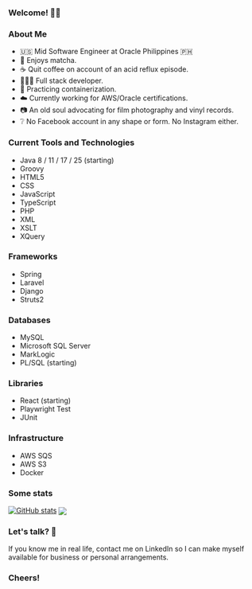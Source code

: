 ### Welcome! 👋🏻

<!--
**california96/california96** is a ✨ _special_ ✨ repository because its `README.md` (this file) appears on your GitHub profile.

Here are some ideas to get you started:

- 🔭 I’m currently working on ...
- 🌱 I’m currently learning ...
- 👯 I’m looking to collaborate on ...
- 🤔 I’m looking for help with ...
- 💬 Ask me about ...
- 📫 How to reach me: ...
- 😄 Pronouns: ...
- ⚡ Fun fact: ...
-->

### About Me

- 🇺🇸 Mid Software Engineer at Oracle Philippines 🇵🇭
- 🍵 Enjoys matcha.
- ☕️ Quit coffee on account of an acid reflux episode.
- 🧑🏻‍💻 Full stack developer.
- 🚢 Practicing containerization.
- ☁️ Currently working for AWS/Oracle certifications.
- 📷 An old soul advocating for film photography and vinyl records.
- ❔ No Facebook account in any shape or form. No Instagram either.

### Current Tools and Technologies
- Java 8 / 11 / 17 / 25 (starting)
- Groovy
- HTML5
- CSS
- JavaScript
- TypeScript
- PHP
- XML
- XSLT
- XQuery

### Frameworks
- Spring
- Laravel
- Django
- Struts2

### Databases
- MySQL
- Microsoft SQL Server
- MarkLogic
- PL/SQL (starting)

### Libraries
- React (starting)
- Playwright Test
- JUnit

### Infrastructure
- AWS SQS
- AWS S3
- Docker

### Some stats
[![GitHub stats](https://github-readme-stats.vercel.app/api?username=california96&count_private=true&show_icons=true&theme=tokyonight)](https://github.com/anuraghazra/github-readme-stats)
<a href="https://github.com/anuraghazra/github-readme-stats">
  <img align="center" src="https://github-readme-stats.anuraghazra1.vercel.app/api/top-langs/?username=california96&count_private=true&include_all_commits=true&theme=radical&hide=html" />
</a>

### Let's talk? 📱
If you know me in real life, contact me on LinkedIn so I can make myself available for business or personal arrangements.

### Cheers!
